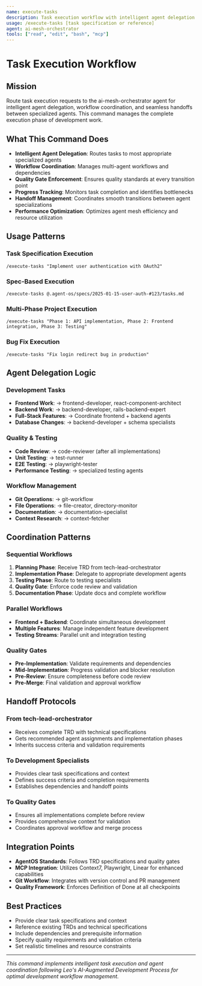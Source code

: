 ```yaml
---
name: execute-tasks
description: Task execution workflow with intelligent agent delegation and coordination
usage: /execute-tasks [task specification or reference]
agent: ai-mesh-orchestrator
tools: ["read", "edit", "bash", "mcp"]
---
```


# Task Execution Workflow

## Mission

Route task execution requests to the ai-mesh-orchestrator agent for intelligent agent delegation, workflow coordination, and seamless handoffs between specialized agents. This command manages the complete execution phase of development work.

## What This Command Does

- **Intelligent Agent Delegation**: Routes tasks to most appropriate specialized agents
- **Workflow Coordination**: Manages multi-agent workflows and dependencies
- **Quality Gate Enforcement**: Ensures quality standards at every transition point
- **Progress Tracking**: Monitors task completion and identifies bottlenecks
- **Handoff Management**: Coordinates smooth transitions between agent specializations
- **Performance Optimization**: Optimizes agent mesh efficiency and resource utilization

## Usage Patterns

### Task Specification Execution
```
/execute-tasks "Implement user authentication with OAuth2"
```

### Spec-Based Execution
```
/execute-tasks @.agent-os/specs/2025-01-15-user-auth-#123/tasks.md
```

### Multi-Phase Project Execution
```
/execute-tasks "Phase 1: API implementation, Phase 2: Frontend integration, Phase 3: Testing"
```

### Bug Fix Execution
```
/execute-tasks "Fix login redirect bug in production"
```

## Agent Delegation Logic

### Development Tasks
- **Frontend Work**: → frontend-developer, react-component-architect
- **Backend Work**: → backend-developer, rails-backend-expert
- **Full-Stack Features**: → Coordinate frontend + backend agents
- **Database Changes**: → backend-developer + schema specialists

### Quality & Testing
- **Code Review**: → code-reviewer (after all implementations)
- **Unit Testing**: → test-runner
- **E2E Testing**: → playwright-tester
- **Performance Testing**: → specialized testing agents

### Workflow Management
- **Git Operations**: → git-workflow
- **File Operations**: → file-creator, directory-monitor
- **Documentation**: → documentation-specialist
- **Context Research**: → context-fetcher

## Coordination Patterns

### Sequential Workflows
1. **Planning Phase**: Receive TRD from tech-lead-orchestrator
2. **Implementation Phase**: Delegate to appropriate development agents
3. **Testing Phase**: Route to testing specialists
4. **Quality Gate**: Enforce code review and validation
5. **Documentation Phase**: Update docs and complete workflow

### Parallel Workflows
- **Frontend + Backend**: Coordinate simultaneous development
- **Multiple Features**: Manage independent feature development
- **Testing Streams**: Parallel unit and integration testing

### Quality Gates
- **Pre-Implementation**: Validate requirements and dependencies
- **Mid-Implementation**: Progress validation and blocker resolution
- **Pre-Review**: Ensure completeness before code review
- **Pre-Merge**: Final validation and approval workflow

## Handoff Protocols

### From tech-lead-orchestrator
- Receives complete TRD with technical specifications
- Gets recommended agent assignments and implementation phases
- Inherits success criteria and validation requirements

### To Development Specialists
- Provides clear task specifications and context
- Defines success criteria and completion requirements
- Establishes dependencies and handoff points

### To Quality Gates
- Ensures all implementations complete before review
- Provides comprehensive context for validation
- Coordinates approval workflow and merge process

## Integration Points

- **AgentOS Standards**: Follows TRD specifications and quality gates
- **MCP Integration**: Utilizes Context7, Playwright, Linear for enhanced capabilities  
- **Git Workflow**: Integrates with version control and PR management
- **Quality Framework**: Enforces Definition of Done at all checkpoints

## Best Practices

- Provide clear task specifications and context
- Reference existing TRDs and technical specifications
- Include dependencies and prerequisite information
- Specify quality requirements and validation criteria
- Set realistic timelines and resource constraints

---

*This command implements intelligent task execution and agent coordination following Leo's AI-Augmented Development Process for optimal development workflow management.*